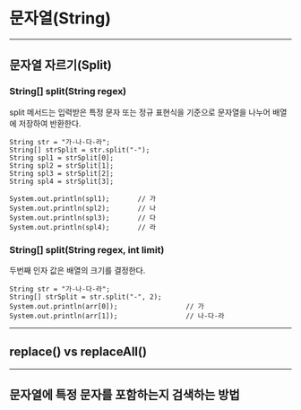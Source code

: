 # 문자열(String)
___

## 문자열 자르기(Split)
### String[] split(String regex)

split 메서드는 입력받은 특정 문자 또는 정규 표현식을 기준으로 문자열을 나누어 배열에 저장하여 반환한다.
```
String str = "가-나-다-라";
String[] strSplit = str.split("-");
String spl1 = strSplit[0];
String spl2 = strSplit[1];
String spl3 = strSplit[2];
String spl4 = strSplit[3];

System.out.println(spl1);       // 가
System.out.println(spl2);       // 나
System.out.println(spl3);       // 다
System.out.println(spl4);       // 라
```

### String[] split(String regex, int limit)

두번째 인자 값은 배열의 크기를 결정한다.
```
String str = "가-나-다-라";
String[] strSplit = str.split("-", 2);
System.out.println(arr[0]);                 // 가
System.out.println(arr[1]);                 // 나-다-라
```
___

## replace() vs replaceAll()
[//]: # (https://jamesdreaming.tistory.com/85)

___
## 문자열에 특정 문자를 포함하는지 검색하는 방법

[//]: # (https://coding-factory.tistory.com/534)